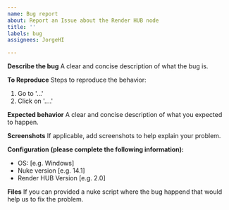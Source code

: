 ```yaml
---
name: Bug report
about: Report an Issue about the Render HUB node
title: ''
labels: bug
assignees: JorgeHI

---
```


**Describe the bug**
A clear and concise description of what the bug is.

**To Reproduce**
Steps to reproduce the behavior:
1. Go to '...'
2. Click on '....'

**Expected behavior**
A clear and concise description of what you expected to happen.

**Screenshots**
If applicable, add screenshots to help explain your problem.

**Configuration (please complete the following information):**
 - OS: [e.g. Windows]
 - Nuke version [e.g. 14.1]
 - Render HUB Version [e.g. 2.0]

**Files**
If you can provided a nuke script where the bug happend that would help us to fix the problem.
